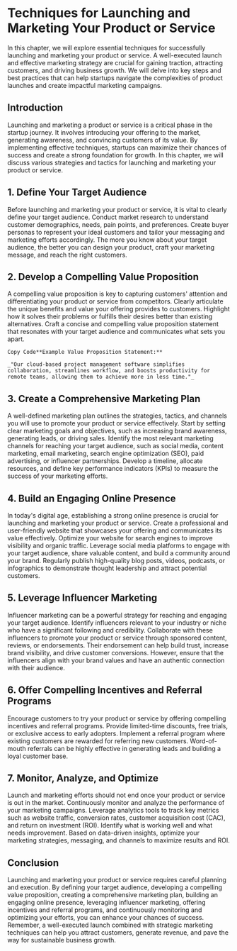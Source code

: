 Techniques for Launching and Marketing Your Product or Service
=======================================================================

In this chapter, we will explore essential techniques for successfully launching and marketing your product or service. A well-executed launch and effective marketing strategy are crucial for gaining traction, attracting customers, and driving business growth. We will delve into key steps and best practices that can help startups navigate the complexities of product launches and create impactful marketing campaigns.

**Introduction**
----------------

Launching and marketing a product or service is a critical phase in the startup journey. It involves introducing your offering to the market, generating awareness, and convincing customers of its value. By implementing effective techniques, startups can maximize their chances of success and create a strong foundation for growth. In this chapter, we will discuss various strategies and tactics for launching and marketing your product or service.

**1. Define Your Target Audience**
----------------------------------

Before launching and marketing your product or service, it is vital to clearly define your target audience. Conduct market research to understand customer demographics, needs, pain points, and preferences. Create buyer personas to represent your ideal customers and tailor your messaging and marketing efforts accordingly. The more you know about your target audience, the better you can design your product, craft your marketing message, and reach the right customers.

**2. Develop a Compelling Value Proposition**
---------------------------------------------

A compelling value proposition is key to capturing customers' attention and differentiating your product or service from competitors. Clearly articulate the unique benefits and value your offering provides to customers. Highlight how it solves their problems or fulfills their desires better than existing alternatives. Craft a concise and compelling value proposition statement that resonates with your target audience and communicates what sets you apart.

    Copy Code**Example Value Proposition Statement:**

    _"Our cloud-based project management software simplifies collaboration, streamlines workflow, and boosts productivity for remote teams, allowing them to achieve more in less time."_

**3. Create a Comprehensive Marketing Plan**
--------------------------------------------

A well-defined marketing plan outlines the strategies, tactics, and channels you will use to promote your product or service effectively. Start by setting clear marketing goals and objectives, such as increasing brand awareness, generating leads, or driving sales. Identify the most relevant marketing channels for reaching your target audience, such as social media, content marketing, email marketing, search engine optimization (SEO), paid advertising, or influencer partnerships. Develop a timeline, allocate resources, and define key performance indicators (KPIs) to measure the success of your marketing efforts.

**4. Build an Engaging Online Presence**
----------------------------------------

In today's digital age, establishing a strong online presence is crucial for launching and marketing your product or service. Create a professional and user-friendly website that showcases your offering and communicates its value effectively. Optimize your website for search engines to improve visibility and organic traffic. Leverage social media platforms to engage with your target audience, share valuable content, and build a community around your brand. Regularly publish high-quality blog posts, videos, podcasts, or infographics to demonstrate thought leadership and attract potential customers.

**5. Leverage Influencer Marketing**
------------------------------------

Influencer marketing can be a powerful strategy for reaching and engaging your target audience. Identify influencers relevant to your industry or niche who have a significant following and credibility. Collaborate with these influencers to promote your product or service through sponsored content, reviews, or endorsements. Their endorsement can help build trust, increase brand visibility, and drive customer conversions. However, ensure that the influencers align with your brand values and have an authentic connection with their audience.

**6. Offer Compelling Incentives and Referral Programs**
--------------------------------------------------------

Encourage customers to try your product or service by offering compelling incentives and referral programs. Provide limited-time discounts, free trials, or exclusive access to early adopters. Implement a referral program where existing customers are rewarded for referring new customers. Word-of-mouth referrals can be highly effective in generating leads and building a loyal customer base.

**7. Monitor, Analyze, and Optimize**
-------------------------------------

Launch and marketing efforts should not end once your product or service is out in the market. Continuously monitor and analyze the performance of your marketing campaigns. Leverage analytics tools to track key metrics such as website traffic, conversion rates, customer acquisition cost (CAC), and return on investment (ROI). Identify what is working well and what needs improvement. Based on data-driven insights, optimize your marketing strategies, messaging, and channels to maximize results and ROI.

**Conclusion**
--------------

Launching and marketing your product or service requires careful planning and execution. By defining your target audience, developing a compelling value proposition, creating a comprehensive marketing plan, building an engaging online presence, leveraging influencer marketing, offering incentives and referral programs, and continuously monitoring and optimizing your efforts, you can enhance your chances of success. Remember, a well-executed launch combined with strategic marketing techniques can help you attract customers, generate revenue, and pave the way for sustainable business growth.
